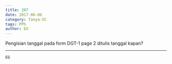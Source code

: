 ```yaml
---
title: 287
date: 2017-06-06
category: Tanya-SC
tags: PPh
author: EG
---
```


Pengisian tanggal pada form DGT-1 page 2 ditulis tanggal kapan?

---



`EG`
